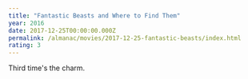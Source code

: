 ```yaml
---
title: "Fantastic Beasts and Where to Find Them"
year: 2016
date: 2017-12-25T00:00:00.000Z
permalink: /almanac/movies/2017-12-25-fantastic-beasts/index.html
rating: 3
---
```


Third time's the charm.